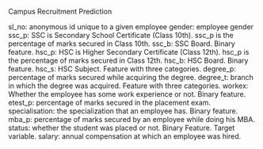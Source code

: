 Campus Recruitment Prediction

sl_no: anonymous id unique to a given employee
gender: employee gender
ssc_p: SSC is Secondary School Certificate (Class 10th). ssc_p is the percentage
of marks secured in Class 10th.
ssc_b: SSC Board. Binary feature.
hsc_p: HSC is Higher Secondary Certificate (Class 12th). hsc_p is the percentage
of marks secured in Class 12th.
hsc_b: HSC Board. Binary feature.
hsc_s: HSC Subject. Feature with three categories.
degree_p: percentage of marks secured while acquiring the degree.
degree_t: branch in which the degree was acquired. Feature with three categories.
workex: Whether the employee has some work experience or not. Binary feature.
etest_p: percentage of marks secured in the placement exam.
specialisation: the specialization that an employee has. Binary feature.
mba_p: percentage of marks secured by an employee while doing his MBA.
status: whether the student was placed or not. Binary Feature. Target variable.
salary: annual compensation at which an employee was hired.